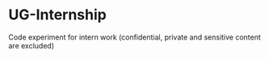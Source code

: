# UG-Internship
Code experiment for intern work (confidential, private and sensitive content are excluded)

